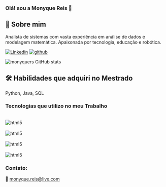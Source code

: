 ### Olá! sou a Monyque Reis 👋

## 🚀 Sobre mim
Analista de sistemas com vasta experiência em análise de dados e modelagem matemática. Apaixonada por tecnologia, educação e robótica.

[![Linkedin](https://img.shields.io/badge/LinkedIn-0077B5?style=for-the-badge&logo=linkedin&logoColor=white)](https://www.linkedin.com/in/monyquesouzareis/)
[![github](https://img.shields.io/badge/GitHub-100000?style=for-the-badge&logo=github&logoColor=white)](https://www.[linkedin.com/in/monyquesouzareis](https://github.com/monyquers)/)

![monyquers GitHub stats](https://github-readme-stats.vercel.app/api?username=monyquers&show_icons=true&theme=chartreuse-dark)


## 🛠 Habilidades que adquiri no Mestrado

Python, Java, SQL

### Tecnologias que utilizo no meu Trabalho

<div style="display: inline_block"><br/>
  <img align="center" alt="html5" src="https://img.shields.io/badge/Microsoft_Excel-217346?style=for-the-badge&logo=microsoft-excel&logoColor=white">
<div style="display: inline_block"><br/>
  <img align="center" alt="html5" src="https://img.shields.io/badge/Microsoft_Access-A4373A?style=for-the-badge&logo=microsoft-access&logoColor=white)(https://img.shields.io/badge/Microsoft_SQL_Server-CC2927?style=for-the-badge&logo=microsoft-sql-server&logoColor=white" />
  <div style="display: inline_block"><br/>
  <img align="center" alt="html5" src="https://img.shields.io/badge/PowerBI-F2C811?style=for-the-badge&logo=Power%20BI&logoColor=white" />
    <div style="display: inline_block"><br/>
  <img align="center" alt="html5" src="https://img.shields.io/badge/Figma-F24E1E?style=for-the-badge&logo=figma&logoColor=white" /> 
</div>


### Contato:
📧 monyque.reis@live.com
